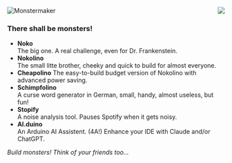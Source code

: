 ![Monstermaker](http://www.nikolairadke.de/Nokolino/monstermaker_github2.jpg)
<img src="http://www.nikolairadke.de/Nokolino/monsterbande_github.jpg" align="right">
                                                                                   
### There shall be monsters!
  
* **Noko**   
  The big one. A real challenge, even for Dr. Frankenstein.
* **Nokolino**   
  The small litte brother, cheeky and quick to build for almost everyone.
* **Cheapolino**
  The easy-to-build budget version of Nokolino with advanced power saving.  
* **Schimpfolino**  
  A curse word generator in German, small, handy, almost useless, but fun!
* **Stopify**  
  A noise analysis tool. Pauses Spotify when it gets noisy.
* **AI.duino**  
  An Arduino AI Assistent. (4A!) Enhance your IDE with Claude and/or ChatGPT.  
      
 *Build monsters! Think of your friends too...*
